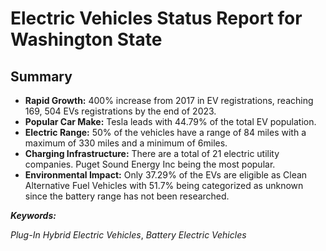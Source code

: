 # **Electric Vehicles  Status Report for  Washington State**

## **Summary**

 - **Rapid Growth:** 400% increase from 2017 in EV registrations, reaching 169, 504 EVs registrations by the end of 2023.
 - **Popular Car Make:** Tesla leads with 44.79% of the total EV population. 
 - **Electric Range:** 50% of the vehicles have a range of 84 miles with a maximum of 330 miles and a minimum of 6miles.
 - **Charging Infrastructure:**  There are a total of 21 electric utility companies. Puget Sound Energy Inc being the most popular.
 - **Environmental Impact:** Only 37.29% of the EVs are eligible as Clean Alternative Fuel Vehicles with 51.7% being categorized as unknown since the battery range has not been researched.

**_Keywords:_**

_Plug-In Hybrid Electric Vehicles_, _Battery Electric Vehicles_
